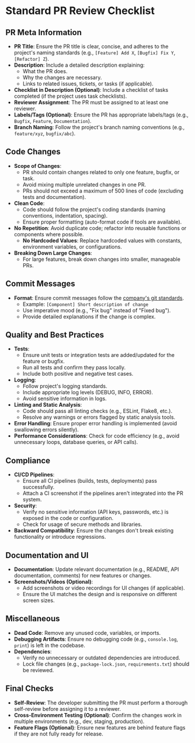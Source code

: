 # Standard PR Review Checklist

## PR Meta Information

- **PR Title**: Ensure the PR title is clear, concise, and adheres to the project's naming standards (e.g., `[Feature] Add X`, `[Bugfix] Fix Y`, `[Refactor] Z`).
- **Description**: Include a detailed description explaining:
  - What the PR does.
  - Why the changes are necessary.
  - Links to related issues, tickets, or tasks (if applicable).
- **Checklist in Description (Optional)**: Include a checklist of tasks completed (if the project uses task checklists).
- **Reviewer Assignment**: The PR must be assigned to at least one reviewer.
- **Labels/Tags (Optional)**: Ensure the PR has appropriate labels/tags (e.g., `Bugfix`, `Feature`, `Documentation`).
- **Branch Naming**: Follow the project's branch naming conventions (e.g., `feature/xyz`, `bugfix/abc`).

## Code Changes

- **Scope of Changes**:
  - PR should contain changes related to only one feature, bugfix, or task.
  - Avoid mixing multiple unrelated changes in one PR.
  - PRs should not exceed a maximum of 500 lines of code (excluding tests and documentation).
- **Clean Code**:
  - Code should follow the project's coding standards (naming conventions, indentation, spacing).
  - Ensure proper formatting (auto-format code if tools are available).
- **No Repetition**: Avoid duplicate code; refactor into reusable functions or components where possible.
  - **No Hardcoded Values**: Replace hardcoded values with constants, environment variables, or configurations.
- **Breaking Down Large Changes**:
  - For large features, break down changes into smaller, manageable PRs.

## Commit Messages

- **Format**: Ensure commit messages follow the [company's git standards](https://github.com/OsmosysSoftware/dev-standards/blob/main/coding-standards/git.md).
  - Example: `[Component] Short description of change`
  - Use imperative mood (e.g., "Fix bug" instead of "Fixed bug").
  - Provide detailed explanations if the change is complex.

## Quality and Best Practices

- **Tests**:
  - Ensure unit tests or integration tests are added/updated for the feature or bugfix.
  - Run all tests and confirm they pass locally.
  - Include both positive and negative test cases.
- **Logging**:
  - Follow project's logging standards.
  - Include appropriate log levels (DEBUG, INFO, ERROR).
  - Avoid sensitive information in logs.
- **Linting and Static Analysis**:
  - Code should pass all linting checks (e.g., ESLint, Flake8, etc.).
  - Resolve any warnings or errors flagged by static analysis tools.
- **Error Handling**: Ensure proper error handling is implemented (avoid swallowing errors silently).
- **Performance Considerations**: Check for code efficiency (e.g., avoid unnecessary loops, database queries, or API calls).

## Compliance

- **CI/CD Pipelines**:
  - Ensure all CI pipelines (builds, tests, deployments) pass successfully.
  - Attach a CI screenshot if the pipelines aren't integrated into the PR system.
- **Security**:
  - Verify no sensitive information (API keys, passwords, etc.) is exposed in the code or configuration.
  - Check for usage of secure methods and libraries.
- **Backward Compatibility**: Ensure the changes don't break existing functionality or introduce regressions.

## Documentation and UI

- **Documentation**: Update relevant documentation (e.g., README, API documentation, comments) for new features or changes.
- **Screenshots/Videos (Optional)**:
  - Add screenshots or video recordings for UI changes (if applicable).
  - Ensure the UI matches the design and is responsive on different screen sizes.

## Miscellaneous

- **Dead Code**: Remove any unused code, variables, or imports.
- **Debugging Artifacts**: Ensure no debugging code (e.g., `console.log`, `print`) is left in the codebase.
- **Dependencies**:
  - Verify no unnecessary or outdated dependencies are introduced.
  - Lock file changes (e.g., `package-lock.json`, `requirements.txt`) should be reviewed.

## Final Checks

- **Self-Review**: The developer submitting the PR must perform a thorough self-review before assigning it to a reviewer.
- **Cross-Environment Testing (Optional)**: Confirm the changes work in multiple environments (e.g., dev, staging, production).
- **Feature Flags (Optional)**: Ensure new features are behind feature flags if they are not fully ready for release.

